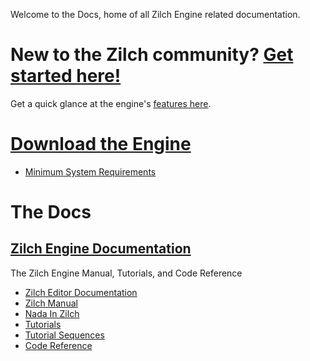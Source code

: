 Welcome to the Docs, home of all Zilch Engine related documentation. 

 # New to the Zilch community? [Get started here!](https://github.com/ZilchEngine/ZilchDocs/blob/master/getting_started.markdown)
Get a quick glance at the engine's [ features here](https://github.com/ZilchEngine/ZilchDocs/blob/master/getting_started/features.markdown). 

 #  [Download the Engine](http://downloadlauncher.zeroengine.io )
 - [ Minimum System Requirements](https://github.com/ZilchEngine/ZilchDocs/blob/master/getting_started/min_specs.markdown)

 #  The Docs
 ##  [Zilch Engine Documentation](https://github.com/ZilchEngine/ZilchDocs/blob/master/zilch_editor_documentation.markdown)
The Zilch Engine Manual, Tutorials, and Code Reference
 - [Zilch Editor Documentation](https://github.com/ZilchEngine/ZilchDocs/blob/master/zilch_editor_documentation.markdown)
  - [Zilch Manual](https://github.com/ZilchEngine/ZilchDocs/blob/master/zilch_editor_documentation/zilchmanual.markdown)
   - [Nada In Zilch](https://github.com/ZilchEngine/ZilchDocs/blob/master/zilch_editor_documentation/zilchmanual/nada_in_zero.markdown)
  - [Tutorials](https://github.com/ZilchEngine/ZilchDocs/blob/master/zilch_editor_documentation/tutorials.markdown)
   - [Tutorial Sequences](https://github.com/ZilchEngine/ZilchDocs/blob/master/zilch_editor_documentation/tutorials/tutorial_sequences.markdown)
 - [Code Reference](https://github.com/ZilchEngine/ZilchDocs/blob/master/code_reference.markdown)
